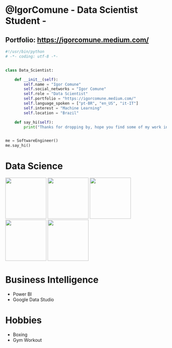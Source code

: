 # @IgorComune - Data Scientist Student - 
## Portfolio: https://igorcomune.medium.com/

```python
#!/usr/bin/python
# -*- coding: utf-8 -*-


class Data_Scientist:

    def __init__(self):
        self.name = "Igor Comune"
        self.social_networks = "Igor Comune"
        self.role = "Data Scientist"
        self.portfolio = "https://igorcomune.medium.com/"
        self.language_spoken = ["pt-BR", "en_US", "it-IT"]
        self.interest = "Machine Learning"
        self.location = "Brazil"

    def say_hi(self):
        print("Thanks for dropping by, hope you find some of my work interesting.")


me = SoftwareEngineer()
me.say_hi()
```


# Data Science 

<img height="128" width="128" src="https://cdn.jsdelivr.net/gh/devicons/devicon/icons/python/python-original.svg" />
<img height="128" width="128" src="https://cdn.jsdelivr.net/gh/devicons/devicon/icons/pandas/pandas-original-wordmark.svg" />
<img height="128" width="128" src="https://cdn.jsdelivr.net/gh/devicons/devicon/icons/numpy/numpy-original.svg" />
<img height="128" width="128" src="https://cdn.jsdelivr.net/gh/devicons/devicon/icons/azure/azure-original-wordmark.svg" />
<img height="128" width="128" src="https://cdn.jsdelivr.net/gh/devicons/devicon/icons/mysql/mysql-plain-wordmark.svg" />

# Business Intelligence

- Power BI
- Google Data Studio

# Hobbies
- Boxing
- Gym Workout


<!---
IgorComune/IgorComune is a ✨ special ✨ repository because its `README.md` (this file) appears on your GitHub profile.
You can click the Preview link to take a look at your changes.
--->
